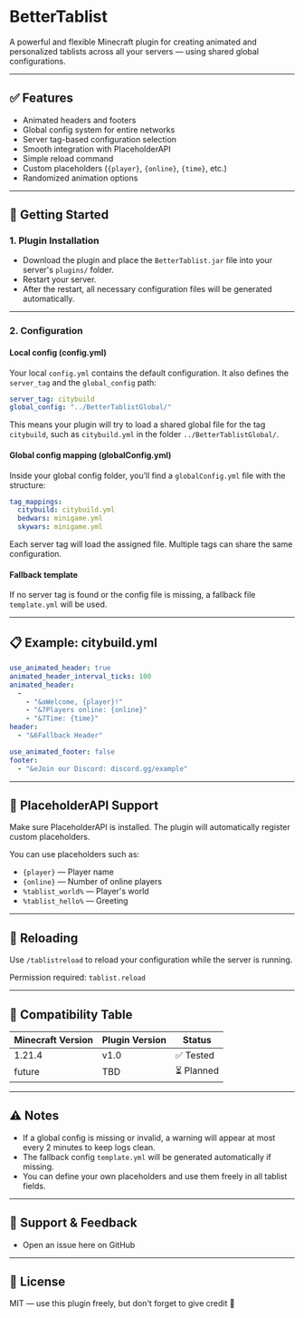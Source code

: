 # BetterTablist

A powerful and flexible Minecraft plugin for creating animated and personalized tablists across all your servers — using shared global configurations.

---

## ✅ Features

- Animated headers and footers
- Global config system for entire networks
- Server tag-based configuration selection
- Smooth integration with PlaceholderAPI
- Simple reload command
- Custom placeholders (`{player}`, `{online}`, `{time}`, etc.)
- Randomized animation options

---

## 🚀 Getting Started

### 1. Plugin Installation

- Download the plugin and place the `BetterTablist.jar` file into your server's `plugins/` folder.
- Restart your server.
- After the restart, all necessary configuration files will be generated automatically.

---

### 2. Configuration

#### Local config (config.yml)

Your local `config.yml` contains the default configuration. It also defines the `server_tag` and the `global_config` path:

```yaml
server_tag: citybuild
global_config: "../BetterTablistGlobal/"
```

This means your plugin will try to load a shared global file for the tag `citybuild`, such as `citybuild.yml` in the folder `../BetterTablistGlobal/`.

#### Global config mapping (globalConfig.yml)

Inside your global config folder, you’ll find a `globalConfig.yml` file with the structure:

```yaml
tag_mappings:
  citybuild: citybuild.yml
  bedwars: minigame.yml
  skywars: minigame.yml
```

Each server tag will load the assigned file. Multiple tags can share the same configuration.

#### Fallback template

If no server tag is found or the config file is missing, a fallback file `template.yml` will be used.

---

## 📋 Example: citybuild.yml

```yaml
use_animated_header: true
animated_header_interval_ticks: 100
animated_header:
  -
    - "&aWelcome, {player}!"
    - "&7Players online: {online}"
    - "&7Time: {time}"
header:
  - "&6Fallback Header"

use_animated_footer: false
footer:
  - "&eJoin our Discord: discord.gg/example"
```

---

## 🔧 PlaceholderAPI Support

Make sure PlaceholderAPI is installed. The plugin will automatically register custom placeholders.

You can use placeholders such as:

- `{player}` — Player name
- `{online}` — Number of online players
- `%tablist_world%` — Player's world
- `%tablist_hello%` — Greeting

---

## 🔁 Reloading

Use `/tablistreload` to reload your configuration while the server is running.

Permission required: `tablist.reload`

---

## 🧪 Compatibility Table

| Minecraft Version | Plugin Version | Status     |
|-------------------|----------------|------------|
| 1.21.4            | v1.0           | ✅ Tested   |
| future            | TBD            | ⏳ Planned  |

---

## ⚠️ Notes

- If a global config is missing or invalid, a warning will appear at most every 2 minutes to keep logs clean.
- The fallback config `template.yml` will be generated automatically if missing.
- You can define your own placeholders and use them freely in all tablist fields.

---

## 💬 Support & Feedback

- Open an issue here on GitHub
---

## 📜 License

MIT — use this plugin freely, but don't forget to give credit 🙂